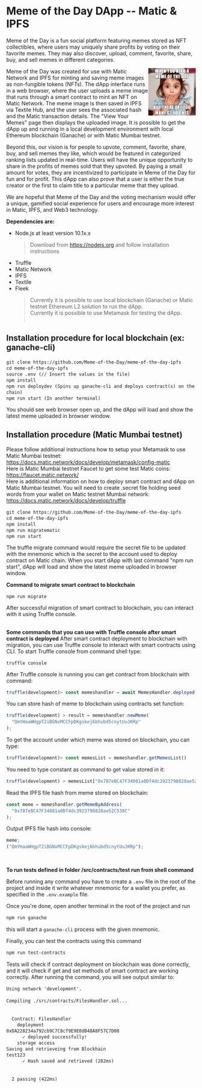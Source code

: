 # Meme of the Day DApp -- Matic & IPFS

Meme of the Day is a fun social platform featuring memes stored as NFT collectibles, where users may uniquely share profits by voting on their favorite memes. They may also discover, upload, comment, favorite, share, buy, and sell memes in different categories.

<img src="/src/content/Meme-of-the-Day-dApp-Meme-Final.png" width=25% height=25% align="right">Meme of the Day was created for use with Matic Network and IPFS for minting and saving meme images as non-fungible tokens (NFTs). The dApp interface runs in a web browser, where the user uploads a meme image that runs through a smart contract to mint an NFT on Matic Network. The meme image is then saved in IPFS via Textile Hub, and the user sees the associated hash and the Matic transaction details. The "View Your Memes" page then displays the uploaded image. It is possible to get the dApp up and running in a local development environment with local Ethereum blockchain (Ganache) or with Matic Mumbai testnet.

Beyond this, our vision is for people to upvote, comment, favorite, share, buy, and sell memes they like, which would be featured in categorized ranking lists updated in real-time. Users will have the unique opportunity to share in the profits of memes sold that they upvoted. By paying a small amount for votes, they are incentivized to participate in Meme of the Day for fun and for profit. This dApp can also prove that a user is either the true creator or the first to claim title to a particular meme that they upload.

We are hopeful that Meme of the Day and the voting mechanism would offer a unique, gamified social experience for users and encourage more interest in Matic, IPFS, and Web3 technology.

**Dependencies are:**

- Node.js at least version 10.1x.x
  > Download from https://nodejs.org and follow installation instructions
- Truffle
- Matic Network
- IPFS
- Textile
- Fleek
  > Currently it is possible to use local blockchain (Ganache) or Matic testnet Ethereum L2 solution to run the dApp.<br>
  > Currently it is possible to use Metamask for testing the dApp.<br><br>

## Installation procedure for local blockchain (ex: ganache-cli)

```shell
git clone https://github.com/Meme-of-the-Day/meme-of-the-day-ipfs
cd meme-of-the-day-ipfs
source .env (// Insert the values in the file)
npm install
npm run deploydev (Spins up ganache-cli and deploys contract(s) on the chain)
npm run start (In another terminal)
```

You should see web browser open up, and the dApp will load and show the latest meme uploaded in browser window.

## Installation procedure (Matic Mumbai testnet)

Please follow additional instructions how to setup your Metamask to use Matic Mumbai testnet:<br>
https://docs.matic.network/docs/develop/metamask/config-matic<br>
Here is Matic Mumbai testnet Faucet to get some test Matic coins:<br>
https://faucet.matic.network/<br>
Here is additional information on how to deploy smart contract and dApp on Matic Mumbai testnet. You will need to create .secret file holding seed words from your wallet on Matic testnet Mumbai network:
https://docs.matic.network/docs/develop/truffle<br>

```shell
git clone https://github.com/Meme-of-the-Day/meme-of-the-day-ipfs
cd meme-of-the-day-ipfs
npm install
npm run migratematic
npm run start
```

The truffle migrate command would require the secret file to be updated with the mnemonic which is the secret to the account used to deploy contract on Matic chain.
When you start dApp with last command "npm run start", dApp will load and show the latest meme uploaded in browser window.
<br>

**Command to migrate smart contract to blockchain**

```shell
npm run migrate
```

After successful migration of smart contract to blockchain, you can interact with it using Truffle console.
<br><br>

**Some commands that you can use with Truffle console after smart contract is deployed**
After smart contract deployment to blockchain with migration, you can use Truffle console to interact with smart contracts using CLI. To start Truffle console from command shell type:

```shell
truffle console
```

After Truffle console is running you can get contract from blockchain with command:

```javascript
truffle(development)> const memeshandler = await MemesHandler.deployed()
```

You can store hash of meme to blockchain using contracts set function:

```javascript
truffle(development) > result = memeshandler.newMeme(
  "QmYHaaWHgpT2iBGNxMCCFpDKgskej6bhubd5cnytUuJKRp"
);
```

To get the account under which meme was stored on blockchain, you can type:

```javascript
truffle(development)> const memesList = memeshandler.getMemesList()
```

You need to type constant as command to get value stored in it:

```javascript
truffle(development) > memesList["0x787eBC47F34081a0Df4dc3923798828ae52C538C"];
```

Read the IPFS file hash from meme stored on blockchain:

```javascript
const meme = memeshandler.getMemeByAddress(
  "0x787eBC47F34081a0Df4dc3923798828ae52C538C"
);
```

Output IPFS file hash into console:

```javascript
meme;
("QmYHaaWHgpT2iBGNxMCCFpDKgskej6bhubd5cnytUuJKRp");
```

<br>

**To run tests defined in folder /src/contracts/test run from shell command**

Before running any command you have to create a `.env` file in the root of the project and inside it write whatever mnemonic
for a wallet you prefer, as specified in the `.env.example` file.

Once you're done, open another terminal in the root of the project and run

```bash
npm run ganache
```

this will start a `ganache-cli` process with the given mnemonic.

Finally, you can test the contracts using this command

```bash
npm run test-contracts
```

Tests will check if contract deployment on blockchain was done correctly, and it will check if get and set methods of smart contract are working correctly. After running the command, you will see output similar to:

```shell
Using network 'development'.

Compiling ./src/contracts/FilesHandler.sol...


  Contract: FilesHandler
    deployment
0xDA228234a792cb9C7C8cf9E9E0dB48A8F57C7D08
      ✓ deployed successfully!
    storage access
Saving and retrieveing from Blockhain
test123
      ✓ Hash saved and retrieved (282ms)


  2 passing (422ms)

```
